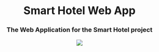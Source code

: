 <div align="center">
  <h1>Smart Hotel Web App</h1>

  <h3>The Web Application for the Smart Hotel project</h3>

  <img src="https://img.shields.io/github/v/release/alexwauquier/smart-hotel-web-app" />
</div>
